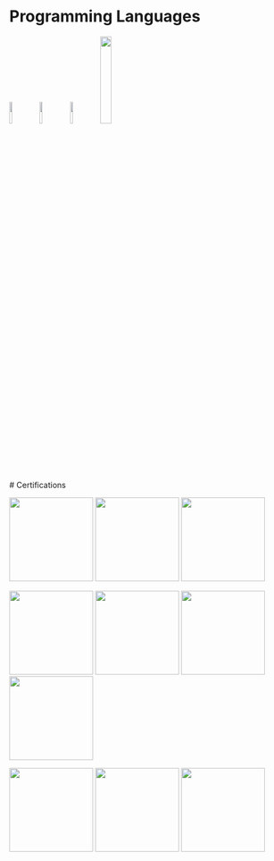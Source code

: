 # Programming Languages
<p>
<img width="10%" height="10%" src="https://upload.wikimedia.org/wikipedia/commons/thumb/1/18/ISO_C%2B%2B_Logo.svg/1822px-ISO_C%2B%2B_Logo.svg.png"/>
<img width="10%" height="10%" src="https://seeklogo.com/images/C/c-sharp-c-logo-02F17714BA-seeklogo.com.png"/>
<img width="10%" height="10%" src="https://upload.wikimedia.org/wikipedia/commons/thumb/e/ee/.NET_Core_Logo.svg/2048px-.NET_Core_Logo.svg.png"/>
<img width="20%" height="20%" src="https://www.pngmart.com/files/7/Python-Transparent-Background.png"/>

</p>
# Certifications
<p>
<img width="150" height="150" src="https://images.credly.com/size/340x340/images/4d894b46-a6c9-430f-bad4-75ccb7288bf9/image.png"/>
<img width="150" height="150" src="https://images.credly.com/size/340x340/images/00634f82-b07f-4bbd-a6bb-53de397fc3a6/image.png"/>
<img width="150" height="150" src="https://images.credly.com/size/340x340/images/be8fcaeb-c769-4858-b567-ffaaa73ce8cf/image.png"/> 
</p>
<p>
<img width="150" height="150" src="https://media.discordapp.net/attachments/892730124942848023/1041989986607706164/04294_CompTIA_Cert_Badges_Specialist_-_CIOS.png"/>
<img width="150" height="150" src="https://media.discordapp.net/attachments/892730124942848023/1041987715199143946/CompTIA_Network_2Bce.png"/>
<img width="150" height="150" src="https://media.discordapp.net/attachments/892730124942848023/1041987232812236800/My_project_2.png"/>
<img width="150" height="150" src="https://images.credly.com/size/340x340/images/40d75658-d28b-4a28-8bff-bea3ab502778/ITF_2B_Logo_Certified.png"/>
</P>
<p>
<img width="150" height="150" src="https://images.credly.com/size/340x340/images/3829db50-49a8-4f30-85c5-639ffc4a7b2f/image.png"/>
<img width="150" height="150" src="https://images.credly.com/size/340x340/images/057618fc-72f8-4633-9a74-1c06972f1e0d/CloudWebApplicationsDevelopmentBadge.png"/>
<img width="150" height="150" src="https://images.credly.com/size/340x340/images/434e65c8-79c7-490c-b0fe-d084dedd5f1f/image.png"/>
</p>
